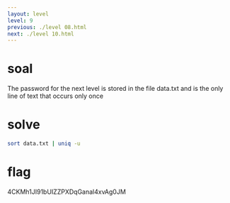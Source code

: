 ```yaml
---
layout: level
level: 9
previous: ./level 08.html
next: ./level 10.html
---
```


# soal
The password for the next level is stored in the file data.txt and is the only line of text that occurs only once

# solve
```bash
sort data.txt | uniq -u
```

# flag
4CKMh1JI91bUIZZPXDqGanal4xvAg0JM